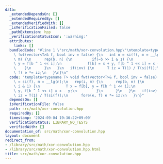 ```yaml
---
data:
  _extendedDependsOn: []
  _extendedRequiredBy: []
  _extendedVerifiedWith: []
  _isVerificationFailed: false
  _pathExtension: hpp
  _verificationStatusIcon: ':warning:'
  attributes:
    links: []
  bundledCode: "#line 1 \"src/math/xor-convolution.hpp\"\ntemplate<typename T> void\
    \ fwt(vector<T>& f, bool inv = false) {\n   int n = si(f), m = __lg(n);\n   rep(i,\
    \ m) {\n      rep(b, n) {\n         if(~b >> i & 1) {\n            T x = f[b],\
    \ y = f[b ^ 1 << i];\n            f[b] = x + y, f[b ^ 1 << i] = x - y;\n     \
    \    }\n      }\n   }\n   if(inv) {\n      T iz = T(1) / T(si(f));\n      fore(e,\
    \ f) e *= iz;\n   }\n}\n"
  code: "template<typename T> void fwt(vector<T>& f, bool inv = false) {\n   int n\
    \ = si(f), m = __lg(n);\n   rep(i, m) {\n      rep(b, n) {\n         if(~b >>\
    \ i & 1) {\n            T x = f[b], y = f[b ^ 1 << i];\n            f[b] = x +\
    \ y, f[b ^ 1 << i] = x - y;\n         }\n      }\n   }\n   if(inv) {\n      T\
    \ iz = T(1) / T(si(f));\n      fore(e, f) e *= iz;\n   }\n}"
  dependsOn: []
  isVerificationFile: false
  path: src/math/xor-convolution.hpp
  requiredBy: []
  timestamp: '2024-09-04 19:36:22+09:00'
  verificationStatus: LIBRARY_NO_TESTS
  verifiedWith: []
documentation_of: src/math/xor-convolution.hpp
layout: document
redirect_from:
- /library/src/math/xor-convolution.hpp
- /library/src/math/xor-convolution.hpp.html
title: src/math/xor-convolution.hpp
---
```

